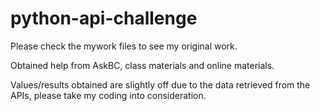# python-api-challenge

Please check the mywork files to see my original work. 

Obtained help from AskBC, class materials and online materials. 

Values/results obtained are slightly off due to the data retrieved from the APIs, please take my coding into consideration. 
